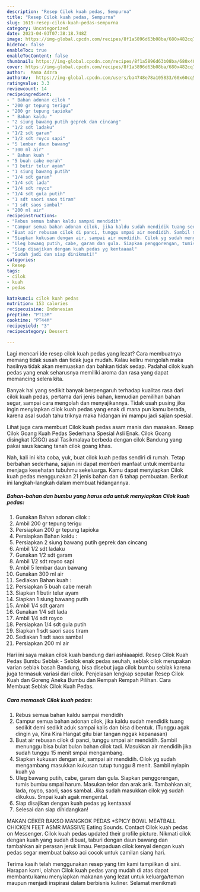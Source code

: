 ```yaml
---
description: "Resep Cilok kuah pedas, Sempurna"
title: "Resep Cilok kuah pedas, Sempurna"
slug: 1619-resep-cilok-kuah-pedas-sempurna
category: Uncategorized
date: 2021-04-03T07:38:18.748Z
image: https://img-global.cpcdn.com/recipes/8f1a5896d63b08ba/680x482cq70/cilok-kuah-pedas-foto-resep-utama.jpg
hideToc: false
enableToc: true
enableTocContent: false
thumbnail: https://img-global.cpcdn.com/recipes/8f1a5896d63b08ba/680x482cq70/cilok-kuah-pedas-foto-resep-utama.jpg
cover: https://img-global.cpcdn.com/recipes/8f1a5896d63b08ba/680x482cq70/cilok-kuah-pedas-foto-resep-utama.jpg
author:  Mama Adzra
authorAv:  https://img-global.cpcdn.com/users/ba4748e78a105833/60x60cq50/avatar.jpg
ratingvalue: 3.3
reviewcount: 14
recipeingredient:
- " Bahan adonan cilok "
- "200 gr tepung terigu"
- "200 gr tepung tapioka"
- " Bahan kaldu "
- "2 siung bawang putih geprek dan cincang"
- "1/2 sdt ladaku"
- "1/2 sdt garam"
- "1/2 sdt royco sapi"
- "5 lembar daun bawang"
- "300 ml air"
- " Bahan kuah "
- "5 buah cabe merah"
- "1 butir telur ayam"
- "1 siung bawang putih"
- "1/4 sdt garam"
- "1/4 sdt lada"
- "1/4 sdt royco"
- "1/4 sdt gula putih"
- "1 sdt saori saos tiram"
- "1 sdt saos sambal"
- "200 ml air"
recipeinstructions:
- "Rebus semua bahan kaldu sampai mendidih"
- "Campur semua bahan adonan cilok, jika kaldu sudah mendidik tuang sedikit demi sedikit aduk sampai kalis dan bisa dibentuk. (Tunggu agak dingin ya, Kira Kira Hangat gitu biar tangan nggak kepanasan)"
- "Buat air rebusan cilok di panci, tunggu smpai air mendidih. Sambil menunggu bisa bulat bulan bahan cilok tadi. Masukkan air mendidih jika sudah tunggu 15 menit smpai mengambang."
- "Siapkan kukusan dengan air, sampai air mendidih. Cilok yg sudah mengambang masukkan kukusan tutup tunggu 8 menit. Sambil nyiapin kuah ya"
- "Uleg bawang putih, cabe, garam dan gula. Siapkan penggorengan, tumis bumbu smpai harum. Masukan telor dan arak arik. Tambahkan air, lada, royco, saori, saos sambal. Jika sudah masukkan cilok yg sudah dikukus. Smpai kuah agak mengental."
- "Siap disajikan dengan kuah pedas yg kentaaaal"
- "Sudah jadi dan siap dinikmati!"
categories:
- Resep
tags:
- cilok
- kuah
- pedas

katakunci: cilok kuah pedas 
nutrition: 153 calories
recipecuisine: Indonesian
preptime: "PT13M"
cooktime: "PT44M"
recipeyield: "3"
recipecategory: Dessert

---
```



Lagi mencari ide resep cilok kuah pedas yang lezat? Cara membuatnya memang tidak susah dan tidak juga mudah. Kalau keliru mengolah maka hasilnya tidak akan memuaskan dan bahkan tidak sedap. Padahal cilok kuah pedas yang enak seharusnya memiliki aroma dan rasa yang dapat memancing selera kita.


Banyak hal yang sedikit banyak berpengaruh terhadap kualitas rasa dari cilok kuah pedas, pertama dari jenis bahan, kemudian pemilihan bahan segar, sampai cara mengolah dan menyajikannya. Tidak usah pusing jika ingin menyiapkan cilok kuah pedas yang enak di mana pun kamu berada, karena asal sudah tahu triknya maka hidangan ini mampu jadi sajian spesial.

Lihat juga cara membuat Cilok kuah pedas asam manis dan masakan. Resep Cilok Goang Kuah Pedas Sederhana Spesial Asli Enak. Cilok Goang disingkat (CIGO) asal Tasikmalaya berbeda dengan cilok Bandung yang pakai saus kacang tanah cilok goang khas.


Nah, kali ini kita coba, yuk, buat cilok kuah pedas sendiri di rumah. Tetap berbahan sederhana, sajian ini dapat memberi manfaat untuk membantu menjaga kesehatan tubuhmu sekeluarga. Kamu dapat menyiapkan Cilok kuah pedas menggunakan 21 jenis bahan dan 6 tahap pembuatan. Berikut ini langkah-langkah dalam membuat hidangannya.

<!--inarticleads1-->

##### Bahan-bahan dan bumbu yang harus ada untuk menyiapkan Cilok kuah pedas:

1. Gunakan  Bahan adonan cilok :
1. Ambil 200 gr tepung terigu
1. Persiapkan 200 gr tepung tapioka
1. Persiapkan  Bahan kaldu :
1. Persiapkan 2 siung bawang putih geprek dan cincang
1. Ambil 1/2 sdt ladaku
1. Gunakan 1/2 sdt garam
1. Ambil 1/2 sdt royco sapi
1. Ambil 5 lembar daun bawang
1. Gunakan 300 ml air
1. Sediakan  Bahan kuah :
1. Persiapkan 5 buah cabe merah
1. Siapkan 1 butir telur ayam
1. Siapkan 1 siung bawang putih
1. Ambil 1/4 sdt garam
1. Gunakan 1/4 sdt lada
1. Ambil 1/4 sdt royco
1. Persiapkan 1/4 sdt gula putih
1. Siapkan 1 sdt saori saos tiram
1. Sediakan 1 sdt saos sambal
1. Persiapkan 200 ml air


Hari ini saya makan cilok kuah bandung dari ashiaaapid. Resep Cilok Kuah Pedas Bumbu Seblak - Seblok enak pedas seuhah, seblak cilok merupakan varian seblak basah Bandung, bisa disebut juga cilok bumbu seblak karena juga termasuk variasi dari cilok. Penjelasan lengkap seputar Resep Cilok Kuah dan Goreng Aneka Bumbu dan Rempah Rempah Pilihan. Cara Membuat Seblak Cilok Kuah Pedas. 

<!--inarticleads2-->

##### Cara memasak Cilok kuah pedas:

1. Rebus semua bahan kaldu sampai mendidih
1. Campur semua bahan adonan cilok, jika kaldu sudah mendidik tuang sedikit demi sedikit aduk sampai kalis dan bisa dibentuk. (Tunggu agak dingin ya, Kira Kira Hangat gitu biar tangan nggak kepanasan)
1. Buat air rebusan cilok di panci, tunggu smpai air mendidih. Sambil menunggu bisa bulat bulan bahan cilok tadi. Masukkan air mendidih jika sudah tunggu 15 menit smpai mengambang.
1. Siapkan kukusan dengan air, sampai air mendidih. Cilok yg sudah mengambang masukkan kukusan tutup tunggu 8 menit. Sambil nyiapin kuah ya
1. Uleg bawang putih, cabe, garam dan gula. Siapkan penggorengan, tumis bumbu smpai harum. Masukan telor dan arak arik. Tambahkan air, lada, royco, saori, saos sambal. Jika sudah masukkan cilok yg sudah dikukus. Smpai kuah agak mengental.
1. Siap disajikan dengan kuah pedas yg kentaaaal
1. Selesai dan siap dihidangkan!

MAKAN CEKER BAKSO MANGKOK PEDAS *SPICY BOWL MEATBALL CHICKEN FEET ASMR MASSIVE Eating Sounds. Contact Cilok kuah pedas on Messenger. Cilok kuah pedas updated their profile picture. Nikmati cilok dengan kuah yang sudah dibuat, taburi dengan daun bawang dan tambahkan air perasan jeruk limau. Perpaduan cilok kenyal dengan kuah pedas segar membuat bakso aci cocok untuk camilan siang hari. 

Terima kasih telah menggunakan resep yang tim kami tampilkan di sini. Harapan kami, olahan Cilok kuah pedas yang mudah di atas dapat membantu kamu menyiapkan makanan yang lezat untuk keluarga/teman maupun menjadi inspirasi dalam berbisnis kuliner. Selamat menikmati
